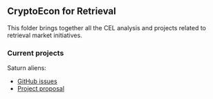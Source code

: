 ## CryptoEcon for Retrieval

This folder brings together all the CEL analysis and projects related to retrieval market initiatives.

### Current projects

Saturn aliens:
- [GitHub issues](https://github.com/protocol/CryptoEconLab-private/milestone/10)
- [Project proposal](https://docs.google.com/document/d/1UVUCpiECBYK2sxv8vQjOxyLk541uXli27e1Y7_K5Ax8/edit?usp=sharing)
